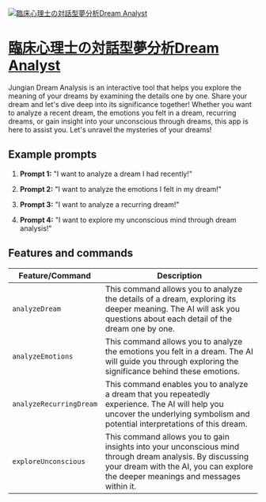 [![臨床心理士の対話型夢分析Dream Analyst](https://files.oaiusercontent.com/file-Zcu1BuoPo8arTHpVsYYel1Xe?se=2123-10-17T10%3A03%3A21Z&sp=r&sv=2021-08-06&sr=b&rscc=max-age%3D31536000%2C%20immutable&rscd=attachment%3B%20filename%3D61bb3fd3-0bcc-46d9-be1f-b75b3d29a42d.png&sig=GFlljeQtmKiN1jqg9/CK/IfZErWjHLKQJkbfordOjYc%3D)](https://chat.openai.com/g/g-Huf4BIzQG-lin-chuang-xin-li-shi-nodui-hua-xing-meng-fen-xi-dream-analyst)

# [臨床心理士の対話型夢分析Dream Analyst](https://chat.openai.com/g/g-Huf4BIzQG-lin-chuang-xin-li-shi-nodui-hua-xing-meng-fen-xi-dream-analyst)

Jungian Dream Analysis is an interactive tool that helps you explore the meaning of your dreams by examining the details one by one. Share your dream and let's dive deep into its significance together! Whether you want to analyze a recent dream, the emotions you felt in a dream, recurring dreams, or gain insight into your unconscious through dreams, this app is here to assist you. Let's unravel the mysteries of your dreams!

## Example prompts

1. **Prompt 1:** "I want to analyze a dream I had recently!"

2. **Prompt 2:** "I want to analyze the emotions I felt in my dream!"

3. **Prompt 3:** "I want to analyze a recurring dream!"

4. **Prompt 4:** "I want to explore my unconscious mind through dream analysis!"


## Features and commands

| Feature/Command | Description |
| --- | --- |
| `analyzeDream` | This command allows you to analyze the details of a dream, exploring its deeper meaning. The AI will ask you questions about each detail of the dream one by one. |
| `analyzeEmotions` | This command allows you to analyze the emotions you felt in a dream. The AI will guide you through exploring the significance behind these emotions. |
| `analyzeRecurringDream` | This command enables you to analyze a dream that you repeatedly experience. The AI will help you uncover the underlying symbolism and potential interpretations of this dream. |
| `exploreUnconscious` | This command allows you to gain insights into your unconscious mind through dream analysis. By discussing your dream with the AI, you can explore the deeper meanings and messages within it. |